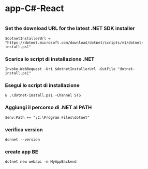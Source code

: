 # app-C#-React
#

### Set the download URL for the latest .NET SDK installer
```plaintext
$dotnetInstallerUrl = "https://dotnet.microsoft.com/download/dotnet/scripts/v1/dotnet-install.ps1"
```
### Scarica lo script di installazione .NET
```plaintext
Invoke-WebRequest -Uri $dotnetInstallerUrl -OutFile "dotnet-install.ps1"
```
### Esegui lo script di installazione
```plaintext
& .\dotnet-install.ps1 -Channel STS
```
### Aggiungi il percorso di .NET al PATH
```plaintext
$env:Path += ";C:\Program Files\dotnet"
```
### verifica version
```plaintext
donnet --version
```
### create app BE
```plaintext
dotnet new webapi -n MyAppBackend
```
